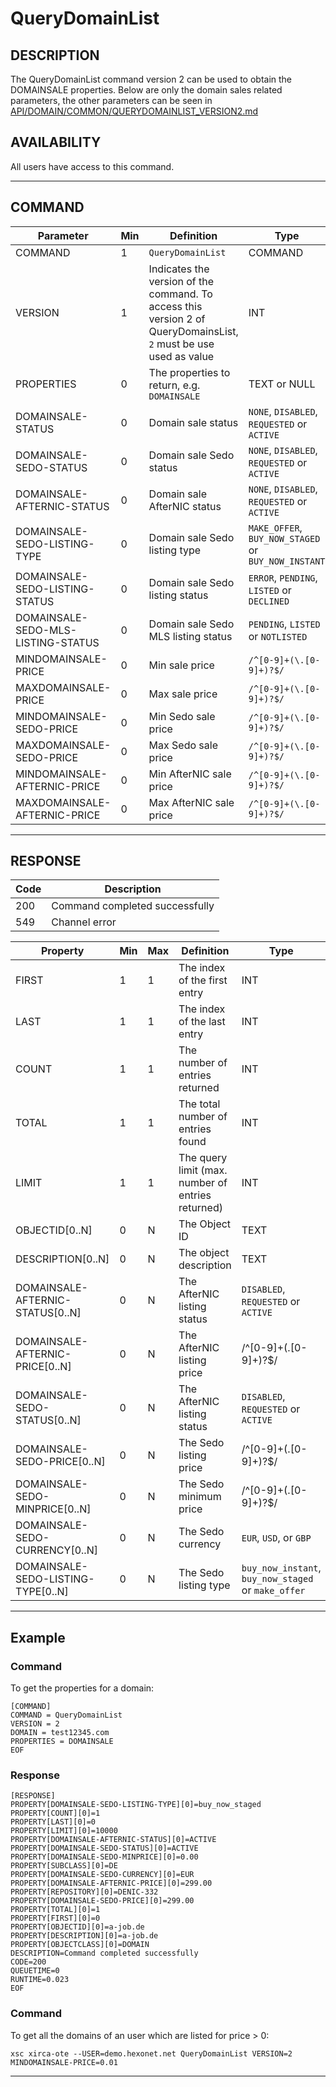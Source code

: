 # QueryDomainList

## DESCRIPTION
The QueryDomainList command version 2 can be used to obtain the DOMAINSALE properties.
Below are only the domain sales related parameters, the other parameters can be seen in
[API/DOMAIN/COMMON/QUERYDOMAINLIST_VERSION2.md](../COMMON/QUERYDOMAINLIST_VERSION2.md)


## AVAILABILITY
All users have access to this command.

----
## COMMAND

Parameter | Min | Definition | Type
---- | ---- | ---- | ----
COMMAND | 1 | `QueryDomainList` | COMMAND
VERSION | 1 | Indicates the version of the command. To access this version 2 of QueryDomainsList, `2` must be use used as value | INT
PROPERTIES | 0 | The properties to return, e.g. `DOMAINSALE` | TEXT or NULL
DOMAINSALE-STATUS | 0 | Domain sale status | `NONE`, `DISABLED`, `REQUESTED` or `ACTIVE`
DOMAINSALE-SEDO-STATUS | 0 | Domain sale Sedo status | `NONE`, `DISABLED`, `REQUESTED` or `ACTIVE`
DOMAINSALE-AFTERNIC-STATUS | 0 | Domain sale AfterNIC status | `NONE`, `DISABLED`, `REQUESTED` or `ACTIVE`
DOMAINSALE-SEDO-LISTING-TYPE | 0 | Domain sale Sedo listing type | `MAKE_OFFER`, `BUY_NOW_STAGED` or `BUY_NOW_INSTANT`
DOMAINSALE-SEDO-LISTING-STATUS | 0 | Domain sale Sedo listing status | `ERROR`, `PENDING`, `LISTED` or `DECLINED`
DOMAINSALE-SEDO-MLS-LISTING-STATUS | 0 | Domain sale Sedo MLS listing status | `PENDING`, `LISTED` or `NOTLISTED`
MINDOMAINSALE-PRICE | 0 | Min sale price | `/^[0-9]+(\.[0-9]+)?$/`
MAXDOMAINSALE-PRICE | 0 | Max sale price | `/^[0-9]+(\.[0-9]+)?$/`
MINDOMAINSALE-SEDO-PRICE | 0 | Min Sedo sale price | `/^[0-9]+(\.[0-9]+)?$/`
MAXDOMAINSALE-SEDO-PRICE | 0 | Max Sedo sale price | `/^[0-9]+(\.[0-9]+)?$/`
MINDOMAINSALE-AFTERNIC-PRICE | 0 | Min AfterNIC sale price | `/^[0-9]+(\.[0-9]+)?$/`
MAXDOMAINSALE-AFTERNIC-PRICE | 0 | Max AfterNIC sale price | `/^[0-9]+(\.[0-9]+)?$/`


----
## RESPONSE

Code | Description
---- | ----
200 | Command completed successfully
549 | Channel error

Property | Min | Max | Definition | Type
---- | ---- | ---- | ---- | ----
FIRST | 1 | 1 | The index of the first entry | INT
LAST | 1 | 1 | The index of the last entry | INT
COUNT | 1 | 1 | The number of entries returned | INT
TOTAL | 1 | 1 | The total number of entries found | INT
LIMIT | 1 | 1 | The query limit (max. number of entries returned) | INT
OBJECTID[0..N] | 0 | N | The Object ID | TEXT
DESCRIPTION[0..N] | 0 | N | The object description | TEXT
DOMAINSALE-AFTERNIC-STATUS[0..N] | 0 | N | The AfterNIC listing status | `DISABLED`, `REQUESTED` or `ACTIVE`
DOMAINSALE-AFTERNIC-PRICE[0..N] | 0 | N | The AfterNIC listing price | /^[0-9]+(\.[0-9]+)?$/
DOMAINSALE-SEDO-STATUS[0..N] | 0 | N | The AfterNIC listing status | `DISABLED`, `REQUESTED` or `ACTIVE`
DOMAINSALE-SEDO-PRICE[0..N] | 0 | N | The Sedo listing price | /^[0-9]+(\.[0-9]+)?$/
DOMAINSALE-SEDO-MINPRICE[0..N] | 0 | N | The Sedo minimum price | /^[0-9]+(\.[0-9]+)?$/
DOMAINSALE-SEDO-CURRENCY[0..N] | 0 | N | The Sedo currency | `EUR`, `USD`, or `GBP`
DOMAINSALE-SEDO-LISTING-TYPE[0..N] | 0 | N | The Sedo listing type | `buy_now_instant`, `buy_now_staged` or `make_offer`

----
## Example

### Command
To get the properties for a domain:
```
[COMMAND]
COMMAND = QueryDomainList
VERSION = 2
DOMAIN = test12345.com
PROPERTIES = DOMAINSALE
EOF
```
### Response

```
[RESPONSE]
PROPERTY[DOMAINSALE-SEDO-LISTING-TYPE][0]=buy_now_staged
PROPERTY[COUNT][0]=1
PROPERTY[LAST][0]=0
PROPERTY[LIMIT][0]=10000
PROPERTY[DOMAINSALE-AFTERNIC-STATUS][0]=ACTIVE
PROPERTY[DOMAINSALE-SEDO-STATUS][0]=ACTIVE
PROPERTY[DOMAINSALE-SEDO-MINPRICE][0]=0.00
PROPERTY[SUBCLASS][0]=DE
PROPERTY[DOMAINSALE-SEDO-CURRENCY][0]=EUR
PROPERTY[DOMAINSALE-AFTERNIC-PRICE][0]=299.00
PROPERTY[REPOSITORY][0]=DENIC-332
PROPERTY[DOMAINSALE-SEDO-PRICE][0]=299.00
PROPERTY[TOTAL][0]=1
PROPERTY[FIRST][0]=0
PROPERTY[OBJECTID][0]=a-job.de
PROPERTY[DESCRIPTION][0]=a-job.de
PROPERTY[OBJECTCLASS][0]=DOMAIN
DESCRIPTION=Command completed successfully
CODE=200
QUEUETIME=0
RUNTIME=0.023
EOF
```

### Command
To get all the domains of an user which are listed for price > 0:
```
xsc xirca-ote --USER=demo.hexonet.net QueryDomainList VERSION=2 MINDOMAINSALE-PRICE=0.01
```

----
